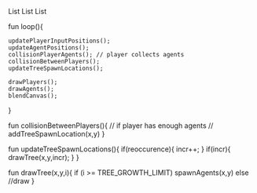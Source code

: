 
List<Player>
List<Agent>
List<TreeSpawnOrigin>

fun loop(){

	updatePlayerInputPositions();
	updateAgentPositions();
	collisionPlayerAgents(); // player collects agents
	collisionBetweenPlayers();
	updateTreeSpawnLocations();
	
	drawPlayers();
	drawAgents();
	blendCanvas();
	
}

fun collisionBetweenPlayers(){
	// if player has enough agents
	// addTreeSpawnLocation(x,y)
}

fun updateTreeSpawnLocations(){
	if(reoccurence){
		incr++;
	} 
	if(incr){
		drawTree(x,y,incr);
	}
}

fun drawTree(x,y,i){
	if (i >= TREE_GROWTH_LIMIT) spawnAgents(x,y)
	else
	//draw
}